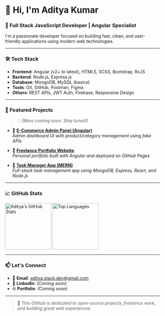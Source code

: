 # 👋 Hi, I'm Aditya Kumar

### 🚀 Full Stack JavaScript Developer | Angular Specialist

I'm a passionate developer focused on building fast, clean, and user-friendly applications using modern web technologies.

---

### 🛠 Tech Stack
- **Frontend**: Angular (v2+ to latest), HTML5, SCSS, Bootstrap, RxJS
- **Backend**: Node.js, Express.js
- **Database**: MongoDB, MySQL (basics)
- **Tools**: Git, GitHub, Postman, Figma
- **Others**: REST APIs, JWT Auth, Firebase, Responsive Design

---

### 📂 Featured Projects
> 💡 *(More coming soon. Stay tuned!)*

- 🔗 **[E-Commerce Admin Panel (Angular)](https://github.com/aditya-stack-dev/ecommerce-admin-angular)**  
  *Admin dashboard UI with product/category management using fake APIs*

- 🔗 **[Freelance Portfolio Website](https://github.com/aditya-stack-dev/portfolio-site)**  
  *Personal portfolio built with Angular and deployed on GitHub Pages*

- 🔗 **[Task Manager App (MERN)](https://github.com/aditya-stack-dev/task-manager-mern)**  
  *Full-stack task management app using MongoDB, Express, React, and Node.js*

---

### 📈 GitHub Stats
<p>
  <img src="https://github-readme-stats.vercel.app/api?username=aditya-stack-dev&show_icons=true&theme=default" alt="Aditya's GitHub Stats" height="150"/>
  <img src="https://github-readme-stats.vercel.app/api/top-langs/?username=aditya-stack-dev&layout=compact&hide=css,scss" alt="Top Languages" height="150"/>
</p>

---

### 📫 Let's Connect
- 📧 **Email**: aditya.stack.dev@gmail.com
- 💼 **LinkedIn**: *(Coming soon)*
- 🌐 **Portfolio**: *(Coming soon)*

---

> 🔧 *This GitHub is dedicated to open-source projects, freelance work, and building great web experiences.*
